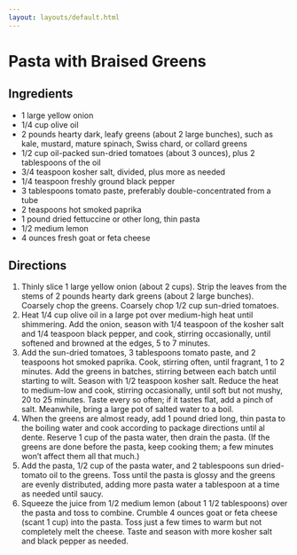 ```yaml
---
layout: layouts/default.html
---
```


# Pasta with Braised Greens

## Ingredients

* 1 large yellow onion
* 1/4 cup olive oil
* 2 pounds hearty dark, leafy greens (about 2 large bunches), such as kale, mustard, mature spinach, Swiss chard, or collard greens
* 1/2 cup oil-packed sun-dried tomatoes (about 3 ounces), plus 2 tablespoons of the oil
* 3/4 teaspoon kosher salt, divided, plus more as needed
* 1/4 teaspoon freshly ground black pepper
* 3 tablespoons tomato paste, preferably double-concentrated from a tube
* 2 teaspoons hot smoked paprika
* 1 pound dried fettuccine or other long, thin pasta
* 1/2 medium lemon
* 4 ounces fresh goat or feta cheese

## Directions

1. Thinly slice 1 large yellow onion (about 2 cups). Strip the leaves from the stems of 2 pounds hearty dark greens (about 2 large bunches). Coarsely chop the greens. Coarsely chop 1/2 cup sun-dried tomatoes.
1. Heat 1/4 cup olive oil in a large pot over medium-high heat until shimmering. Add the onion, season with 1/4 teaspoon of the kosher salt and 1/4 teaspoon black pepper, and cook, stirring occasionally, until softened and browned at the edges, 5 to 7 minutes.
1. Add the sun-dried tomatoes, 3 tablespoons tomato paste, and 2 teaspoons hot smoked paprika. Cook, stirring often, until fragrant, 1 to 2 minutes. Add the greens in batches, stirring between each batch until starting to wilt. Season with 1/2 teaspoon kosher salt. Reduce the heat to medium-low and cook, stirring occasionally, until soft but not mushy, 20 to 25 minutes. Taste every so often; if it tastes flat, add a pinch of salt. Meanwhile, bring a large pot of salted water to a boil.
1. When the greens are almost ready, add 1 pound dried long, thin pasta to the boiling water and cook according to package directions until al dente. Reserve 1 cup of the pasta water, then drain the pasta. (If the greens are done before the pasta, keep cooking them; a few minutes won’t affect them all that much.)
1. Add the pasta, 1/2 cup of the pasta water, and 2 tablespoons sun dried-tomato oil to the greens. Toss until the pasta is glossy and the greens are evenly distributed, adding more pasta water a tablespoon at a time as needed until saucy.
1. Squeeze the juice from 1/2 medium lemon (about 1 1/2 tablespoons) over the pasta and toss to combine. Crumble 4 ounces goat or feta cheese (scant 1 cup) into the pasta. Toss just a few times to warm but not completely melt the cheese. Taste and season with more kosher salt and black pepper as needed.